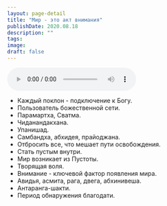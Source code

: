 ```yaml
---
layout: page-detail
title: "Мир - это акт внимания"
publishDate: 2020.08.18
description: ""
tags:
image:
draft: false
---
```


<audio title="2020.08.18 - Мир - это акт внимания.mp3" src="/upload/iblock/759/759d2a1c41e1fbf9069e7445465265cd.mp3" controls=""></audio>

* Каждый поклон - подключение к Богу.
* Пользователь божественной сети.
* Парамартха, Сватма.
* Чиданандакхана.
* Упанишад.
* Самбандха, абхидея, прайоджана.
* Отбросить все, что мешает пути освобождения.
* Стать пустым внутри.
* Мир возникает из Пустоты.
* Творящая воля.
* Внимание - ключевой фактор появления мира.
* Авидья, асмита, рага, двега, абхинивеша.
* Антаранга-шакти.
* Период обнаружения благодати.

  
